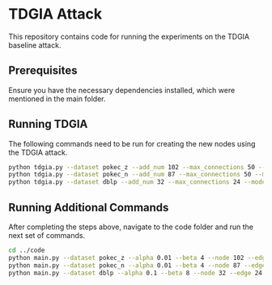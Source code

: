 # TDGIA Attack

This repository contains code for running the experiments on the TDGIA baseline attack.

## Prerequisites

Ensure you have the necessary dependencies installed, which were mentioned in the main folder.

## Running TDGIA

The following commands need to be run for creating the new nodes using the TDGIA attack.

```bash
python tdgia.py --dataset pokec_z --add_num 102 --max_connections 50 --models gcn_nifa
python tdgia.py --dataset pokec_n --add_num 87 --max_connections 50 --models gcn_nifa
python tdgia.py --dataset dblp --add_num 32 --max_connections 24 --models gcn_nifa
```

## Running Additional Commands

After completing the steps above, navigate to the code folder and run the next set of commands.

```bash
cd ../code
python main.py --dataset pokec_z --alpha 0.01 --beta 4 --node 102 --edge 50 --n_times 5 --before --device 0 --models 'GCN' --tdgia True
python main.py --dataset pokec_n --alpha 0.01 --beta 4 --node 87 --edge 50 --n_times 5 --before --device 0 --models 'GCN' --tdgia True
python main.py --dataset dblp --alpha 0.1 --beta 8 --node 32 --edge 24 --n_times 5 --epochs 500 --before --device 0 --models 'GCN' --tdgia True
```